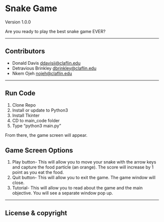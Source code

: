 # Snake Game

Version 1.0.0

Are you ready to play the best snake game EVER?

---

## Contributors
* Donald Davis <ddavisii@claflin.edu>
* Detravious Brinkley <dbrinkley@claflin.edu>
* Nkem Ojeh <nojeh@claflin.edu>

---
## Run Code
1.	Clone Repo
2.  Install or update to Python3	
3.	Install Tkinter
4.	CD to main_code folder
5.	Type “python3 main.py”

From there, the game screen will appear.

## Game Screen Options
1. Play button- This will allow you to move your snake with the arrow keys and capture the food particle (an orange). The score will increase by 1 point as you eat the food.
2. Quit button- This will allow you to exit the game. The game window will close. 
3. Tutorial- This will allow you to read about the game and the main objective. You will see a separate window pop up.

---
## License & copyright
